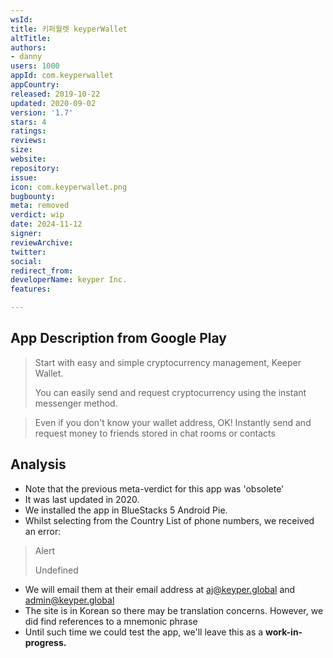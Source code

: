 ```yaml
---
wsId: 
title: 키퍼월렛 keyperWallet
altTitle: 
authors:
- danny
users: 1000
appId: com.keyperwallet
appCountry: 
released: 2019-10-22
updated: 2020-09-02
version: '1.7'
stars: 4
ratings: 
reviews: 
size: 
website: 
repository: 
issue: 
icon: com.keyperwallet.png
bugbounty: 
meta: removed
verdict: wip
date: 2024-11-12
signer: 
reviewArchive: 
twitter: 
social: 
redirect_from: 
developerName: keyper Inc.
features: 

---
```


## App Description from Google Play 

> Start with easy and simple cryptocurrency management, Keeper Wallet.
>
> You can easily send and request cryptocurrency using the instant messenger method.

> Even if you don't know your wallet address, OK! Instantly send and request money to friends stored in chat rooms or contacts

## Analysis 

- Note that the previous meta-verdict for this app was 'obsolete'
- It was last updated in 2020.
- We installed the app in BlueStacks 5 Android Pie. 
- Whilst selecting from the Country List of phone numbers, we received an error: 

> Alert 
>
> Undefined

- We will email them at their email address at aj@keyper.global and admin@keyper.global
- The site is in Korean so there may be translation concerns. However, we did find references to a mnemonic phrase
- Until such time we could test the app, we'll leave this as a **work-in-progress.** 